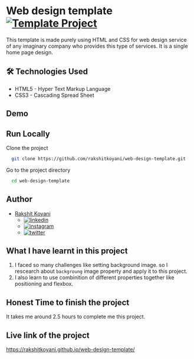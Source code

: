# Web design template [![Template Project](https://img.shields.io/badge/Technologies%20-HTML%2FCSS-brightgreen)](http://www.gnu.org/licenses/agpl-3.0)

This template is made purely using HTML and CSS for web design service of any imaginary company who provides this type of services. It is a single home page design.

## 🛠 Technologies Used

- HTML5 - Hyper Text Markup Language
- CSS3 - Cascading Spread Sheet

## Demo

## Run Locally

Clone the project

```bash
  git clone https://github.com/rakshitkoyani/web-design-template.git
```

Go to the project directory

```bash
  cd web-design-template
```

## Author

- [Rakshit Koyani](https://www.github.com/rakshitkoyani)
  - [![linkedin](https://img.shields.io/badge/LinkedIn-0077B5?style=for-the-badge&logo=linkedin&logoColor=white)](https://www.linkedin.com/in/rakshit-koyani-507040132/)
  - [![instagram](https://img.shields.io/badge/Instagram-E4405F?style=for-the-badge&logo=instagram&logoColor=white)](https://www.instagram.com/rakshitkoyani/)
  - [![twitter](https://img.shields.io/badge/Twitter-1DA1F2?style=for-the-badge&logo=twitter&logoColor=white)](https://www.twitter.com/rakshit_koyani)

## What I have learnt in this project

1. I faced so many challenges like setting background image. so I rescearch about `backgroung` image property and apply it to this project.
2. I also learn to use combinition of different properties together like positioning and flexbox.

## Honest Time to finish the project

It takes me around 2.5 hours to complete me this project.

## Live link of the project

https://rakshitkoyani.github.io/web-design-template/
